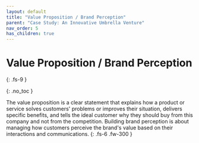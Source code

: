 ```yaml
---
layout: default
title: "Value Proposition / Brand Perception"
parent: "Case Study: An Innovative Umbrella Venture"
nav_order: 5
has_children: true
---
```


# Value Proposition / Brand Perception
{: .fs-9 }

{: .no_toc }


The value proposition is a clear statement that explains how a product or service solves 
customers' problems or improves their situation, delivers specific benefits, and tells 
the ideal customer why they should buy from this company and not from the competition. 
Building brand perception is about managing how customers perceive the brand's value 
based on their interactions and communications.
{: .fs-6 .fw-300 }
